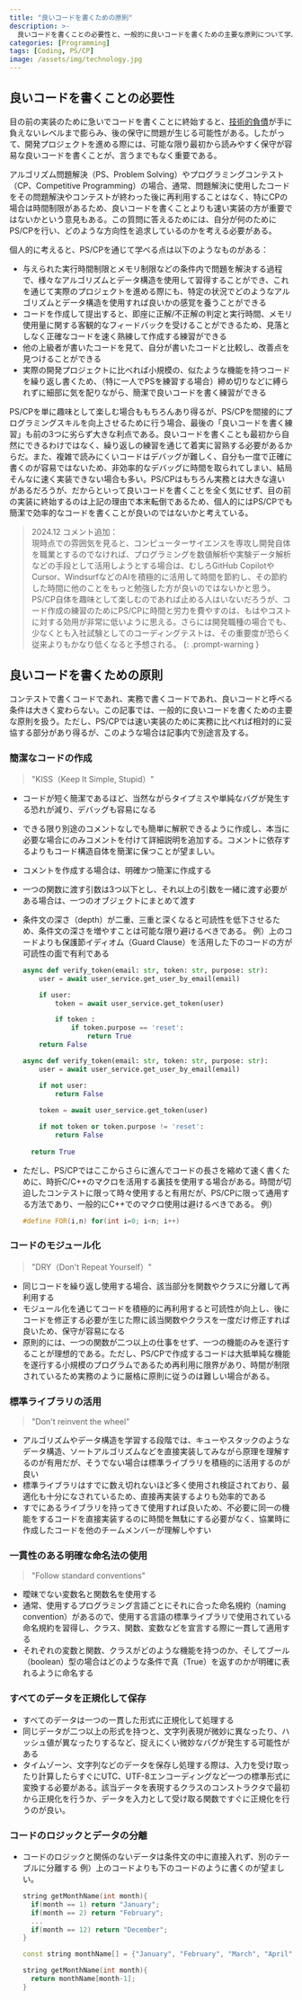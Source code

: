 ```yaml
---
title: "良いコードを書くための原則"
description: >-
  良いコードを書くことの必要性と、一般的に良いコードを書くための主要な原則について学ぶ。
categories: [Programming]
tags: [Coding, PS/CP]
image: /assets/img/technology.jpg
---
```

## 良いコードを書くことの必要性
目の前の実装のために急いでコードを書くことに終始すると、[技術的負債](/posts/Technical-debt/#技術負債technical-debt)が手に負えないレベルまで膨らみ、後の保守に問題が生じる可能性がある。したがって、開発プロジェクトを進める際には、可能な限り最初から読みやすく保守が容易な良いコードを書くことが、言うまでもなく重要である。

アルゴリズム問題解決（PS、Problem Solving）やプログラミングコンテスト（CP、Competitive Programming）の場合、通常、問題解決に使用したコードをその問題解決やコンテストが終わった後に再利用することはなく、特にCPの場合は時間制限があるため、良いコードを書くことよりも速い実装の方が重要ではないかという意見もある。この質問に答えるためには、自分が何のためにPS/CPを行い、どのような方向性を追求しているのかを考える必要がある。

個人的に考えると、PS/CPを通じて学べる点は以下のようなものがある：
- 与えられた実行時間制限とメモリ制限などの条件内で問題を解決する過程で、様々なアルゴリズムとデータ構造を使用して習得することができ、これを通じて実際のプロジェクトを進める際にも、特定の状況でどのようなアルゴリズムとデータ構造を使用すれば良いかの感覚を養うことができる
- コードを作成して提出すると、即座に正解/不正解の判定と実行時間、メモリ使用量に関する客観的なフィードバックを受けることができるため、見落としなく正確なコードを速く熟練して作成する練習ができる
- 他の上級者が書いたコードを見て、自分が書いたコードと比較し、改善点を見つけることができる
- 実際の開発プロジェクトに比べれば小規模の、似たような機能を持つコードを繰り返し書くため、（特に一人でPSを練習する場合）締め切りなどに縛られずに細部に気を配りながら、簡潔で良いコードを書く練習ができる

PS/CPを単に趣味として楽しむ場合ももちろんあり得るが、PS/CPを間接的にプログラミングスキルを向上させるために行う場合、最後の「良いコードを書く練習」も前の3つに劣らず大きな利点である。良いコードを書くことも最初から自然にできるわけではなく、繰り返しの練習を通じて着実に習熟する必要があるからだ。また、複雑で読みにくいコードはデバッグが難しく、自分も一度で正確に書くのが容易ではないため、非効率的なデバッグに時間を取られてしまい、結局そんなに速く実装できない場合も多い。PS/CPはもちろん実務とは大きな違いがあるだろうが、だからといって良いコードを書くことを全く気にせず、目の前の実装に終始するのは上記の理由で本末転倒であるため、個人的にはPS/CPでも簡潔で効率的なコードを書くことが良いのではないかと考えている。

> 2024.12 コメント追加：  
> 現時点での雰囲気を見ると、コンピューターサイエンスを専攻し開発自体を職業とするのでなければ、プログラミングを数値解析や実験データ解析などの手段として活用しようとする場合は、むしろGitHub CopilotやCursor、WindsurfなどのAIを積極的に活用して時間を節約し、その節約した時間に他のことをもっと勉強した方が良いのではないかと思う。PS/CP自体を趣味として楽しむのであれば止める人はいないだろうが、コード作成の練習のためにPS/CPに時間と労力を費やすのは、もはやコストに対する効用が非常に低いように思える。さらには開発職種の場合でも、少なくとも入社試験としてのコーディングテストは、その重要度が恐らく従来よりもかなり低くなると予想される。
{: .prompt-warning }

## 良いコードを書くための原則
コンテストで書くコードであれ、実務で書くコードであれ、良いコードと呼べる条件は大きく変わらない。この記事では、一般的に良いコードを書くための主要な原則を扱う。ただし、PS/CPでは速い実装のために実務に比べれば相対的に妥協する部分があり得るが、このような場合は記事内で別途言及する。

### 簡潔なコードの作成
> "KISS（Keep It Simple, Stupid）"

- コードが短く簡潔であるほど、当然ながらタイプミスや単純なバグが発生する恐れが減り、デバッグも容易になる
- できる限り別途のコメントなしでも簡単に解釈できるように作成し、本当に必要な場合にのみコメントを付けて詳細説明を追加する。コメントに依存するよりもコード構造自体を簡潔に保つことが望ましい。
- コメントを作成する場合は、明確かつ簡潔に作成する
- 一つの関数に渡す引数は3つ以下とし、それ以上の引数を一緒に渡す必要がある場合は、一つのオブジェクトにまとめて渡す
- 条件文の深さ（depth）が二重、三重と深くなると可読性を低下させるため、条件文の深さを増やすことは可能な限り避けるべきである。
  例）上のコードよりも保護節イディオム（Guard Clause）を活用した下のコードの方が可読性の面で有利である

  ```python
  async def verify_token(email: str, token: str, purpose: str):
      user = await user_service.get_user_by_email(email)
  
      if user:
          token = await user_service.get_token(user)
  
          if token :
              if token.purpose == 'reset':
                  return True
      return False
  ```
  ```python
  async def verify_token(email: str, token: str, purpose: str):
      user = await user_service.get_user_by_email(email)
  
      if not user:
          return False
    
      token = await user_service.get_token(user)
  
      if not token or token.purpose != 'reset':
          return False
    
    return True
  ```
- ただし、PS/CPではここからさらに進んでコードの長さを縮めて速く書くために、時折C/C++のマクロを活用する裏技を使用する場合がある。時間が切迫したコンテストに限って時々使用すると有用だが、PS/CPに限って通用する方法であり、一般的にC++でのマクロ使用は避けるべきである。
  例）

  ```c++
  #define FOR(i,n) for(int i=0; i<n; i++)
  ```

### コードのモジュール化
> "DRY（Don't Repeat Yourself）"

- 同じコードを繰り返し使用する場合、該当部分を関数やクラスに分離して再利用する
- モジュール化を通じてコードを積極的に再利用すると可読性が向上し、後にコードを修正する必要が生じた際に該当関数やクラスを一度だけ修正すれば良いため、保守が容易になる
- 原則的には、一つの関数が二つ以上の仕事をせず、一つの機能のみを遂行することが理想的である。ただし、PS/CPで作成するコードは大抵単純な機能を遂行する小規模のプログラムであるため再利用に限界があり、時間が制限されているため実務のように厳格に原則に従うのは難しい場合がある。

### 標準ライブラリの活用
> "Don't reinvent the wheel"

- アルゴリズムやデータ構造を学習する段階では、キューやスタックのようなデータ構造、ソートアルゴリズムなどを直接実装してみながら原理を理解するのが有用だが、そうでない場合は標準ライブラリを積極的に活用するのが良い
- 標準ライブラリはすでに数え切れないほど多く使用され検証されており、最適化も十分になされているため、直接再実装するよりも効率的である
- すでにあるライブラリを持ってきて使用すれば良いため、不必要に同一の機能をするコードを直接実装するのに時間を無駄にする必要がなく、協業時に作成したコードを他のチームメンバーが理解しやすい

### 一貫性のある明確な命名法の使用
> "Follow standard conventions"

- 曖昧でない変数名と関数名を使用する
- 通常、使用するプログラミング言語ごとにそれに合った命名規約（naming convention）があるので、使用する言語の標準ライブラリで使用されている命名規約を習得し、クラス、関数、変数などを宣言する際に一貫して適用する
- それぞれの変数と関数、クラスがどのような機能を持つのか、そしてブール（boolean）型の場合はどのような条件で真（True）を返すのかが明確に表れるように命名する

### すべてのデータを正規化して保存
- すべてのデータは一つの一貫した形式に正規化して処理する
- 同じデータが二つ以上の形式を持つと、文字列表現が微妙に異なったり、ハッシュ値が異なったりするなど、捉えにくい微妙なバグが発生する可能性がある
- タイムゾーン、文字列などのデータを保存し処理する際は、入力を受け取ったり計算したらすぐにUTC、UTF-8エンコーディングなど一つの標準形式に変換する必要がある。該当データを表現するクラスのコンストラクタで最初から正規化を行うか、データを入力として受け取る関数ですぐに正規化を行うのが良い。

### コードのロジックとデータの分離
- コードのロジックと関係のないデータは条件文の中に直接入れず、別のテーブルに分離する
  例）上のコードよりも下のコードのように書くのが望ましい。

  ```c++
  string getMonthName(int month){
    if(month == 1) return "January";
    if(month == 2) return "February";
    ...
    if(month == 12) return "December";
  }
  ```
  ```c++
  const string monthName[] = {"January", "February", "March", "April", "May", "June", "July", "August", "September", "October", "November", "December"};

  string getMonthName(int month){
    return monthName[month-1];
  }
  ```
